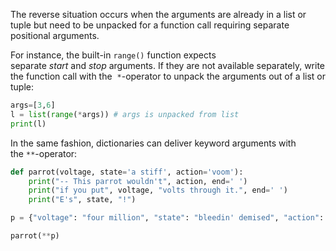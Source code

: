 The reverse situation occurs when the arguments are already in a list or tuple but need to be unpacked for a function call requiring separate positional arguments. 

For instance, the built-in `range()` function expects separate _start_ and _stop_ arguments. 
If they are not available separately, write the function call with the  `*`-operator to unpack the arguments out of a list or tuple:

```python
args=[3,6]
l = list(range(*args)) # args is unpacked from list
print(l)
```

In the same fashion, dictionaries can deliver keyword arguments with the `**`-operator:
```python
def parrot(voltage, state='a stiff', action='voom'):
    print("-- This parrot wouldn't", action, end=' ')
    print("if you put", voltage, "volts through it.", end=' ')
    print("E's", state, "!")

p = {"voltage": "four million", "state": "bleedin' demised", "action": "VOOM"}

parrot(**p)
```
